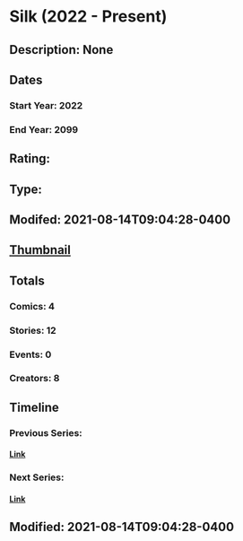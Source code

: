 # Silk (2022 - Present)
## Description: None
## Dates
### Start Year: 2022
### End Year: 2099
## Rating: 
## Type: 
## Modifed: 2021-08-14T09:04:28-0400
## [Thumbnail](http://i.annihil.us/u/prod/marvel/i/mg/b/40/image_not_available.jpg)
## Totals
### Comics: 4
### Stories: 12
### Events: 0
### Creators: 8
## Timeline
### Previous Series: 
#### [Link]()
### Next Series: 
#### [Link]()
## Modified: 2021-08-14T09:04:28-0400